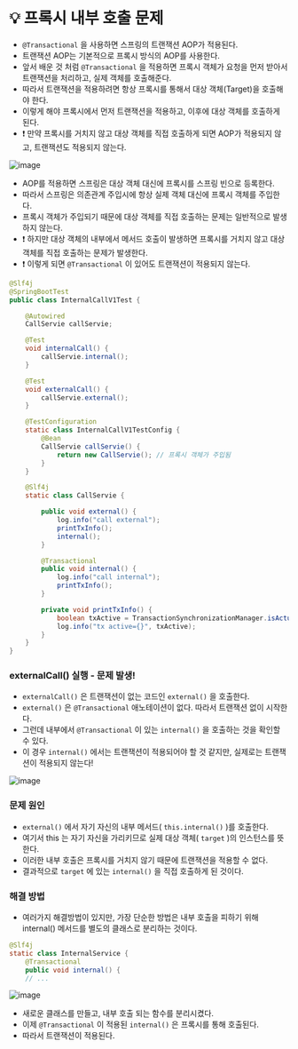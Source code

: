 # 💡 프록시 내부 호출 문제
* `@Transactional` 을 사용하면 스프링의 트랜잭션 AOP가 적용된다.
* 트랜잭션 AOP는 기본적으로 프록시 방식의 AOP를 사용한다.
* 앞서 배운 것 처럼 `@Transactional` 을 적용하면 프록시 객체가 요청을 먼저 받아서 트랜잭션을 처리하고, 실제 객체를 호출해준다.
* 따라서 트랜잭션을 적용하려면 항상 프록시를 통해서 대상 객체(Target)을 호출해야 한다.
* 이렇게 해야 프록시에서 먼저 트랜잭션을 적용하고, 이후에 대상 객체를 호출하게 된다.
* ❗ 만약 프록시를 거치지 않고 대상 객체를 직접 호출하게 되면 AOP가 적용되지 않고, 트랜잭션도 적용되지 않는다.

![image](https://github.com/shin-je-woo/TIL/assets/39439576/46549214-5f5c-4e2e-b489-aca1c21e9ff7)
* AOP를 적용하면 스프링은 대상 객체 대신에 프록시를 스프링 빈으로 등록한다.
* 따라서 스프링은 의존관계 주입시에 항상 실제 객체 대신에 프록시 객체를 주입한다.
* 프록시 객체가 주입되기 때문에 대상 객체를 직접 호출하는 문제는 일반적으로 발생하지 않는다.
* ❗ 하지만 대상 객체의 내부에서 메서드 호출이 발생하면 프록시를 거치지 않고 대상 객체를 직접 호출하는 문제가 발생한다.
* ❗ 이렇게 되면 `@Transactional` 이 있어도 트랜잭션이 적용되지 않는다.

```java
@Slf4j
@SpringBootTest
public class InternalCallV1Test {

    @Autowired
    CallServie callServie;

    @Test
    void internalCall() {
        callServie.internal();
    }

    @Test
    void externalCall() {
        callServie.external();
    }

    @TestConfiguration
    static class InternalCallV1TestConfig {
        @Bean
        CallServie callServie() {
            return new CallServie(); // 프록시 객체가 주입됨
        }
    }

    @Slf4j
    static class CallServie {

        public void external() {
            log.info("call external");
            printTxInfo();
            internal();
        }

        @Transactional
        public void internal() {
            log.info("call internal");
            printTxInfo();
        }

        private void printTxInfo() {
            boolean txActive = TransactionSynchronizationManager.isActualTransactionActive();
            log.info("tx active={}", txActive);
        }
    }
}
```

### externalCall() 실행 - 문제 발생!
* `externalCall()` 은 트랜잭션이 없는 코드인 `external()` 을 호출한다.
* `external()` 은 `@Transactional` 애노테이션이 없다. 따라서 트랜잭션 없이 시작한다.
* 그런데 내부에서 `@Transactional` 이 있는 `internal()` 을 호출하는 것을 확인할 수 있다.
* 이 경우 `internal()` 에서는 트랜잭션이 적용되어야 할 것 같지만, 실제로는 트랜잭션이 적용되지 않는다!

![image](https://github.com/shin-je-woo/TIL/assets/39439576/c9a56bbf-65e3-4d82-ac43-7d6da75c74d4)

### 문제 원인
* `external()` 에서 자기 자신의 내부 메서드( `this.internal()` )를 호출한다.
* 여기서 this 는 자기 자신을 가리키므로 실제 대상 객체( `target` )의 인스턴스를 뜻한다. 
* 이러한 내부 호출은 프록시를 거치지 않기 때문에 트랜잭션을 적용할 수 없다. 
* 결과적으로 `target` 에 있는 `internal()` 을 직접 호출하게 된 것이다.

### 해결 방법
* 여러가지 해결방법이 있지만, 가장 단순한 방법은 내부 호출을 피하기 위해 internal() 메서드를 별도의 클래스로 분리하는 것이다.
```java
@Slf4j
static class InternalService {
 	@Transactional
 	public void internal() {
   	// ...
```
![image](https://github.com/shin-je-woo/TIL/assets/39439576/a078f049-1d1c-4b9f-83a3-d6f934996a3c)
* 새로운 클래스를 만들고, 내부 호출 되는 함수를 분리시켰다.
* 이제 `@Transactional` 이 적용된 `internal()` 은 프록시를 통해 호출된다.
* 따라서 트랜잭션이 적용된다.
